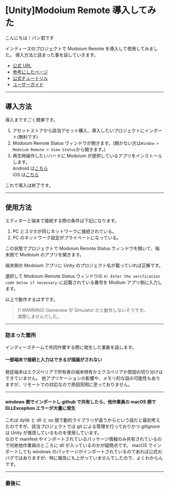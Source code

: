 # [Unity]Modoium Remote 導入してみた

こんにちは！パン君です

インディーズのプロジェクトで Modoium Remote を導入して使用してみました。
導入方法と詰まった事を話していきます。

- [公式 URL](https://modoium.com/jp/)
- [参考にしたページ](https://uuma-memo.xyz/2024/09/01/1080/)
- [公式チュートリル](https://www.youtube.com/watch?list=TLGG3e7swiebjj0xNDExMjAyNA&v=CEazEAeKkpM)
- [ユーザーガイド](https://clickedcorp.notion.site/Modoium-User-Guide-b3e19e05c69b465395b8d534cf7f774b)

---

## 導入方法

導入まですごく簡単です。

1. アセットストアから該当アセット購入、導入したいプロジェクトにインポート(無料です)
2. Modoium Remote Status ウィンドウが開きます。(開かない方は`Window > Modoium Remote > View Status`から開きます。)
3. 再生時操作したいハードに Modoium が提供しているアプリをインストールします。  
   Android は[こちら](https://play.google.com/store/apps/details?id=com.modoium.client.app)  
   iOS は[こちら](https://apps.apple.com/kr/app/modoium/id6587558465)

これで導入は終了です。

---

## 使用方法

エディターと端末で接続する際の条件は下記になります。

1. PC とスマホが同じネットワークに接続されている。
2. PC のネットワーク設定がプライベートになっている。

この状態でプロジェクトで Modoium Remote Status ウィンドウを開いて、端末側で Modoium のアプリを開きます。

端末側の Modoium アプリに Unity のプロジェクト名が載っていれば正解です。

選択して Modoium Remote Status ウィンドウの
`4) Enter the verification code below if necessary:`に記載されている番号を Modium アプリ側に入力します。

以上で動作するはずです。

> [! WARNING] Gameview が Simulator だと動作しないそうです。  
> 実際しませんでした。

---

### 詰まった箇所

インディーズチームで共同作業する際に発生した事象を話します。

#### 一部端末で接続と入力はできるが描画がされない

発症端末はエクスペリアで所有者の端末特有かエクスペリアか原因の切り分けはできていません。
他アプリケーションの影響や、メモリ的な話の可能性もありますが、リモートでの対応なので原因究明に至っておりません。

---

#### windows 側でインポートし github で共有したら、他作業員の macOS 側で DLLException エラーが大量に発生

これは dylib と dll と os 間で動的ライブラリが違うからという話だと最初考えたのですが、該当プロジェクトでは git による管理を行っておりかつ gitIgnore は Unity が推奨しているものを使用しています。  
なので manifest やインポートされているパッケージ情報のみ共有されているので何故他作業員のところに dll が入っているのかが疑問点です。
macOS でインポートしても windows のパッケージがインポートされているのであれば公式のバグではありますが、特に報告にも上がっていませんでしたので、よくわからんです。

---

### 最後に
